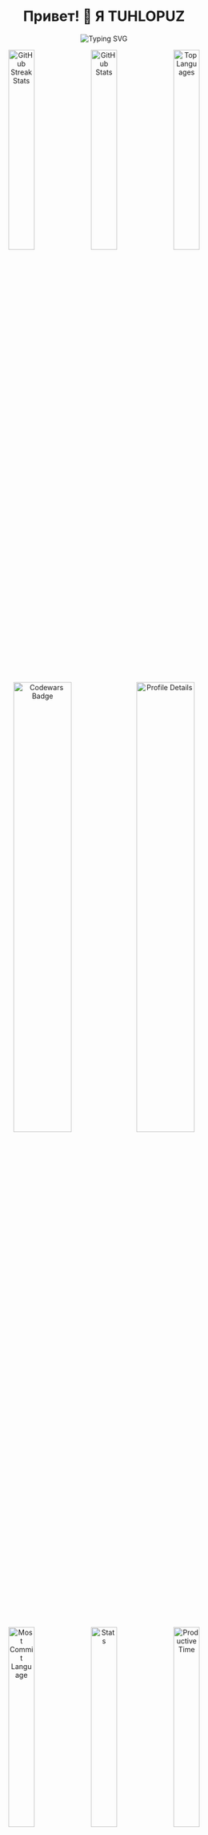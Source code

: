 <h1 align="center">Привет! 👋 Я TUHLOPUZ</h1>

<p align="center">
  <img src="https://readme-typing-svg.herokuapp.com?color=%2336BCF7&lines=TUHLOPUZ" alt="Typing SVG">
</p>

<p align="center">
  <img src="https://github-readme-streak-stats.herokuapp.com/?user=tuhlopuz1" alt="GitHub Streak Stats" width="32%">
  <img src="https://github-readme-stats.vercel.app/api?username=tuhlopuz1" alt="GitHub Stats" width="32%">
  <img src="https://github-readme-stats.vercel.app/api/top-langs/?username=tuhlopuz1&layout=compact" alt="Top Languages" width="32%">
</p>

<p align="center">
  <img src="https://www.codewars.com/users/tuhlopuz1/badges/large" alt="Codewars Badge" width="48%">
  <img src="https://github-profile-summary-cards.vercel.app/api/cards/profile-details?username=tuhlopuz1&theme=solarized_dark" alt="Profile Details" width="48%">
</p>

<p align="center">
  <img src="https://github-profile-summary-cards.vercel.app/api/cards/most-commit-language?username=tuhlopuz1&theme=solarized_dark" alt="Most Commit Language" width="32%">
  <img src="https://github-profile-summary-cards.vercel.app/api/cards/stats?username=tuhlopuz1&theme=solarized_dark" alt="Stats" width="32%">
  <img src="https://github-profile-summary-cards.vercel.app/api/cards/productive-time?username=daniilshat&theme=solarized_dark" alt="Productive Time" width="32%">
</p>

<p align="center">
  <img src="https://github-profile-summary-cards.vercel.app/api/cards/repos-per-language?username=tuhlopuz1&theme=solarized_dark" alt="Repos Per Language" width="48%">
</p>